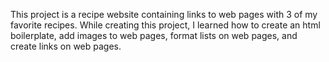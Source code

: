 This project is a recipe website containing links to web pages with 3 of my favorite recipes. While creating this project, I learned how to create an html boilerplate, add images to web pages, format lists on web pages, and create links on web pages. 
